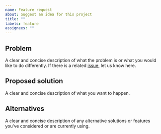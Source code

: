```yaml
---
name: Feature request
about: Suggest an idea for this project
title: ""
labels: feature
assignees: ""
---
```


## Problem

A clear and concise description of what the problem is or what you would like to
do differently. If there is a related
[issue](https://github.com/matter-ecs/react-matter/issues), let us know here.

## Proposed solution

A clear and concise description of what you want to happen.

## Alternatives

A clear and concise description of any alternative solutions or features
you've considered or are currently using.
